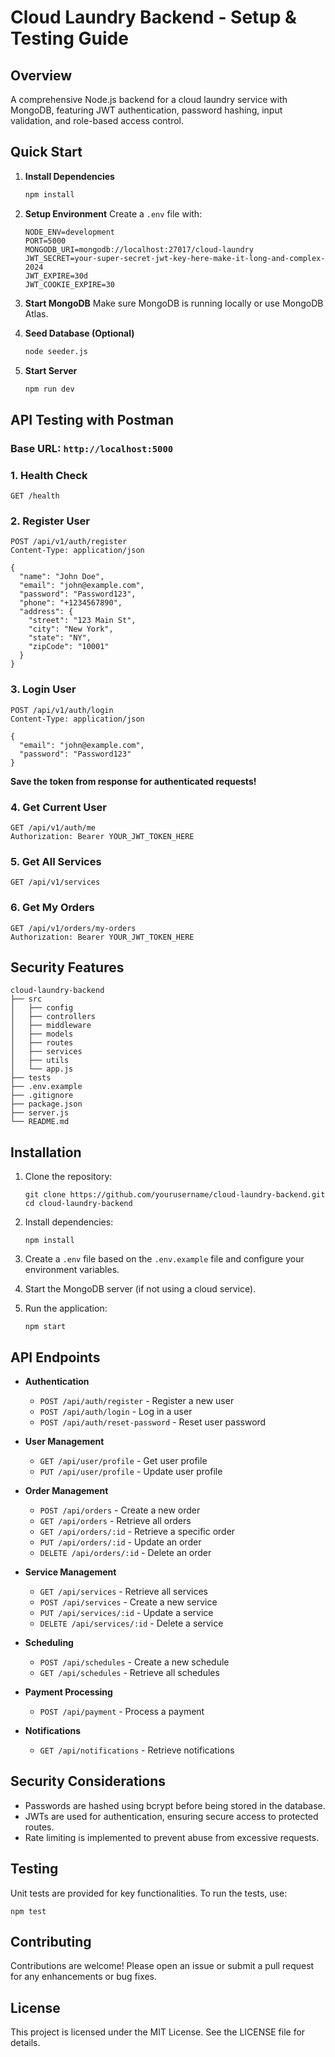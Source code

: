 # Cloud Laundry Backend - Setup & Testing Guide

## Overview
A comprehensive Node.js backend for a cloud laundry service with MongoDB, featuring JWT authentication, password hashing, input validation, and role-based access control.

## Quick Start

1. **Install Dependencies**
   ```bash
   npm install
   ```

2. **Setup Environment**
   Create a `.env` file with:
   ```env
   NODE_ENV=development
   PORT=5000
   MONGODB_URI=mongodb://localhost:27017/cloud-laundry
   JWT_SECRET=your-super-secret-jwt-key-here-make-it-long-and-complex-2024
   JWT_EXPIRE=30d
   JWT_COOKIE_EXPIRE=30
   ```

3. **Start MongoDB**
   Make sure MongoDB is running locally or use MongoDB Atlas.

4. **Seed Database (Optional)**
   ```bash
   node seeder.js
   ```

5. **Start Server**
   ```bash
   npm run dev
   ```

## API Testing with Postman

### Base URL: `http://localhost:5000`

### 1. Health Check
```http
GET /health
```

### 2. Register User
```http
POST /api/v1/auth/register
Content-Type: application/json

{
  "name": "John Doe",
  "email": "john@example.com",
  "password": "Password123",
  "phone": "+1234567890",
  "address": {
    "street": "123 Main St",
    "city": "New York",
    "state": "NY",
    "zipCode": "10001"
  }
}
```

### 3. Login User
```http
POST /api/v1/auth/login
Content-Type: application/json

{
  "email": "john@example.com",
  "password": "Password123"
}
```
**Save the token from response for authenticated requests!**

### 4. Get Current User
```http
GET /api/v1/auth/me
Authorization: Bearer YOUR_JWT_TOKEN_HERE
```

### 5. Get All Services
```http
GET /api/v1/services
```

### 6. Get My Orders
```http
GET /api/v1/orders/my-orders
Authorization: Bearer YOUR_JWT_TOKEN_HERE
```

## Security Features
```
cloud-laundry-backend
├── src
│   ├── config
│   ├── controllers
│   ├── middleware
│   ├── models
│   ├── routes
│   ├── services
│   ├── utils
│   └── app.js
├── tests
├── .env.example
├── .gitignore
├── package.json
├── server.js
└── README.md
```

## Installation
1. Clone the repository:
   ```
   git clone https://github.com/yourusername/cloud-laundry-backend.git
   cd cloud-laundry-backend
   ```

2. Install dependencies:
   ```
   npm install
   ```

3. Create a `.env` file based on the `.env.example` file and configure your environment variables.

4. Start the MongoDB server (if not using a cloud service).

5. Run the application:
   ```
   npm start
   ```

## API Endpoints
- **Authentication**
  - `POST /api/auth/register` - Register a new user
  - `POST /api/auth/login` - Log in a user
  - `POST /api/auth/reset-password` - Reset user password

- **User Management**
  - `GET /api/user/profile` - Get user profile
  - `PUT /api/user/profile` - Update user profile

- **Order Management**
  - `POST /api/orders` - Create a new order
  - `GET /api/orders` - Retrieve all orders
  - `GET /api/orders/:id` - Retrieve a specific order
  - `PUT /api/orders/:id` - Update an order
  - `DELETE /api/orders/:id` - Delete an order

- **Service Management**
  - `GET /api/services` - Retrieve all services
  - `POST /api/services` - Create a new service
  - `PUT /api/services/:id` - Update a service
  - `DELETE /api/services/:id` - Delete a service

- **Scheduling**
  - `POST /api/schedules` - Create a new schedule
  - `GET /api/schedules` - Retrieve all schedules

- **Payment Processing**
  - `POST /api/payment` - Process a payment

- **Notifications**
  - `GET /api/notifications` - Retrieve notifications

## Security Considerations
- Passwords are hashed using bcrypt before being stored in the database.
- JWTs are used for authentication, ensuring secure access to protected routes.
- Rate limiting is implemented to prevent abuse from excessive requests.

## Testing
Unit tests are provided for key functionalities. To run the tests, use:
```
npm test
```

## Contributing
Contributions are welcome! Please open an issue or submit a pull request for any enhancements or bug fixes.

## License
This project is licensed under the MIT License. See the LICENSE file for details.